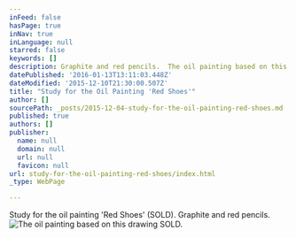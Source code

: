 ```yaml
---
inFeed: false
hasPage: true
inNav: true
inLanguage: null
starred: false
keywords: []
description: Graphite and red pencils.  The oil painting based on this drawing has SOLD.
datePublished: '2016-01-13T13:11:03.448Z'
dateModified: '2015-12-10T21:30:00.507Z'
title: "Study for the Oil Painting 'Red Shoes'"
author: []
sourcePath: _posts/2015-12-04-study-for-the-oil-painting-red-shoes.md
published: true
authors: []
publisher:
  name: null
  domain: null
  url: null
  favicon: null
url: study-for-the-oil-painting-red-shoes/index.html
_type: WebPage

---
```

Study for the oil painting 'Red Shoes'  (SOLD).  Graphite and red pencils.
![The oil painting based on this drawing SOLD.](https://s3-us-west-2.amazonaws.com/the-grid-img/p/ba0180244ef958f92e5cf5c3634e34c0b39cc703.jpg)
